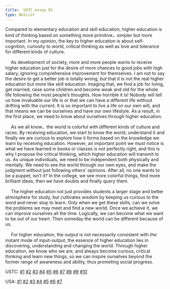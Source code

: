```yaml
---
title:  USTC essay 01
type: NotList
---
```


Compared to elementary education and skill education, higher education is kind of thinking based on something more primitive，simpler but more important. In my opinion, the key to higher education is about self-cognition, curiosity to world, critical thinking as well as love and tolerance for different kinds of culture.

　  As development of society, more and more people wants to receive higher education just for the desire of more chances to good jobs with high salary, ignoring comprehensive improvement for themselves. I am not to say the desire to get a better job is totally wrong, but that it is not the real higher education but more like skill education. Imaging that, we find a job for living, get married, raise some children and become weak and old for the whole life following the most people’s thoughts. How horrible it is! Nobody will tell us how invaluable our life is or that we can have a different life without drifting with the current. It is so important to live a life on our own will, and that means we can be ourselves and have our own lifestyle. As a result, in the first place, we need to know about ourselves through higher education.

　  As we all know，the world is colorful with different kinds of culture and races. By receiving education, we start to know the world, understand it and finally we are curious to explore how it forms based on the knowledge we learn by receiving education. However, an important point we must notice is what we have learned in books or classes is not perfectly right, and this is why I propose the critical thinking, which higher education will transmit to us. As unique individuals, we need to be independent both physically and mentally. We need to see the world through our own eyes, and make the judgment without just following others’ opinions. After all, no one wants to be a puppet, isn’t it? In the college, we see more colorful things, find more brilliant ideas, then we have doubts and finally query them.

　  The higher education not just provides students a larger stage and better atmosphere for study, but cultivates wisdom by keeping us curious to the word and never stop to learn. Only when we get these skills, can we solve the problems we may meet and find a new world. Once we achieve it, we can improve ourselves all the time. Logically, we can become what we want to be out of our heart. Then someday the world can be different because of us.

　  For higher education, the output is not necessarily consistent with the instant mode of input-output, the essence of higher education lies in discovering, understanding and changing the world. Through higher education, we know who we are, and always become curious, critical thinking and learn new things, so we can inspire ourselves beyond the former range of awareness and ability, thus promoting social progress.

USTC: [\#1](/meeting/highereducation/ustc1) [\#2](/meeting/highereducation/ustc2) [\#3](/meeting/highereducation/ustc3) [\#4](/meeting/highereducation/ustc4) [\#5](/meeting/highereducation/ustc5) [\#6](/meeting/highereducation/ustc6)  [\#7](/meeting/highereducation/ustc7)  [\#8](/meeting/highereducation/ustc8) [\#9](/meeting/highereducation/ustc9) [\#10](/meeting/highereducation/ustc10)

USA: [\#1](/meeting/highereducation/usa1) [\#2](/meeting/highereducation/usa2) [\#3](/meeting/highereducation/usa3) [\#4](/meeting/highereducation/usa4) [\#5](/meeting/highereducation/usa5)  [\#6](/meeting/highereducation/usa6) [\#7](/meeting/highereducation/usa7)        
